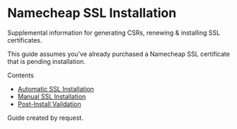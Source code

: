 # Namecheap SSL Installation
Supplemental information for generating CSRs, renewing & installing SSL certificates.

This guide assumes you've already purchased a Namecheap SSL certificate that is pending installation.

Contents
* [Automatic SSL Installation](automatic.md)
* [Manual SSL Installation](manual.md)
* [Post-Install Vaildation](validation.md)

Guide created by request.